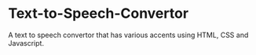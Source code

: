 # Text-to-Speech-Convertor
A text to speech convertor that has various accents using HTML, CSS and Javascript.
